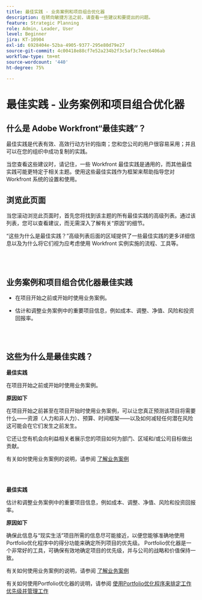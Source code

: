 ```yaml
---
title: 最佳实践 - 业务案例和项目组合优化器
description: 在转向敏捷方法之前，请查看一些建议和要提出的问题。
feature: Strategic Planning
role: Admin, Leader, User
level: Beginner
jira: KT-10904
exl-id: 6928404e-52ba-4905-9377-295e80d79e27
source-git-commit: 4c00418e88cf7e52a234b2f3c5af3c7eec6406ab
workflow-type: tm+mt
source-wordcount: '440'
ht-degree: 75%

---
```


# 最佳实践 - 业务案例和项目组合优化器

## 什么是 Adobe Workfront“最佳实践”？

最佳实践是代表有效、高效行动方针的指南；您和您公司的用户很容易采用；并且可以在您的组织中成功复制的实践。

当您查看这些建议时，请记住，一些 Workfront 最佳实践是通用的，而其他最佳实践可能更特定于相关主题。使用这些最佳实践作为框架来帮助指导您对 Workfront 系统的设置和使用。

## 浏览此页面

当您滚动浏览此页面时，首先您将找到该主题的所有最佳实践的高级列表。通过该列表，您可以查看建议，而无需深入了解有关“原因”的细节。

“这些为什么是最佳实践？”高级列表后面的区域提供了一些最佳实践的更多详细信息以及为什么将它们视为应考虑使用 Workfront 实例实施的流程、工具等。

</br>
</br>

## 业务案例和项目组合优化器最佳实践

* 在项目开始之前或开始时使用业务案例。

* 估计和调整业务案例中的重要项目信息，例如成本、调整、净值、风险和投资回报率。

</br>
</br>

## 这些为什么是最佳实践？

**最佳实践**

在项目开始之前或开始时使用业务案例。

**原因如下**

在项目开始之前甚至在项目开始时使用业务案例，可以让您真正预测该项目将需要什么——资源（人力和非人力）、预算、时间框架——以及如何减轻任何潜在风险这可能会在它们发生之前发生。

它还让您有机会向利益相关者展示您的项目如何为部门、区域和/或公司目标做出贡献。

有关如何使用业务案例的说明，请参阅 [了解业务案例](https://experienceleague.adobe.com/docs/workfront-learn/tutorials-workfront/manage-work/portfolios/introduction-to-the-business-case.html)

</br>
</br>

**最佳实践**

估计和调整业务案例中的重要项目信息，例如成本、调整、净值、风险和投资回报率。

**原因如下**

确保此信息与“现实生活”项目所需的信息尽可能接近，以便您能够准确地使用Portfolio优化程序中的得分功能来确定所列项目的优先级。 Portfolio优化器是一个非常好的工具，可确保有效地确定项目的优先级，并与公司的战略和价值保持一致。

有关如何使用业务案例的说明，请参阅 [了解业务案例](https://experienceleague.adobe.com/docs/workfront-learn/tutorials-workfront/manage-work/portfolios/introduction-to-the-business-case.html)

有关如何使用Portfolio优化器的说明，请参阅 [使用Portfolio优化程序来排定工作优先级并管理工作](https://experienceleague.adobe.com/docs/workfront-learn/tutorials-workfront/manage-work/portfolios/prioritize-and-manage-work-with-portfolios.html)


